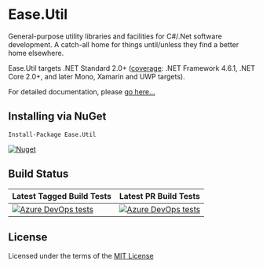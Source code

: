 # Ease.Util

General-purpose utility libraries and facilities for C#/.Net software development. A catch-all home for things until/unless they find a better home elsewhere.

Ease.Util targets .NET Standard 2.0+ ([coverage](https://docs.microsoft.com/en-us/dotnet/standard/net-standard#net-implementation-support): .NET Framework 4.6.1, .NET Core 2.0+, and later Mono, Xamarin and UWP targets).

For detailed documentation, please [go here...](https://tausten.github.io/Ease.Util/)

## Installing via NuGet

`Install-Package Ease.Util`

[![Nuget](https://img.shields.io/nuget/v/Ease.Util.svg)](https://www.nuget.org/packages/Ease.Util/)

## Build Status

| **Latest Tagged Build Tests** | **Latest PR Build Tests** |
| --- | --- |
| [![Azure DevOps tests](https://img.shields.io/azure-devops/tests/easeoss/Ease.Util/7.svg)](https://dev.azure.com/easeoss/Ease.Util/_build?definitionId=7) | [![Azure DevOps tests](https://img.shields.io/azure-devops/tests/easeoss/Ease.Util/2.svg)](https://dev.azure.com/easeoss/Ease.Util/_build?definitionId=2) |


## License

Licensed under the terms of the [MIT License](LICENSE)
